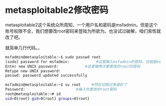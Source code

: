 # metasploitable2修改密码

metasploitable2这个系统众所周知，一个用户名和密码是msfadmin。但是这个账号权限不全，我们想要改root密码来登陆为所欲为。也没试过破解，咱们索性就改了吧。

就简单几行代码。。

```bash
msfadmin@metasploitable:~$ sudo passwd root
[sudo] password for msfadmin:            #这里输入msfadmin的密码，也就是msfadmin
Enter new UNIX password:            #这里输两次要更改的root的密码
Retype new UNIX password:
passwd: password updated successfully
 
msfadmin@metasploitable:~$ su root     #然后切换过来就好了
Password:                       #输入你更改的root密码
root@metasploitable:~# id
uid=0(root) gid=0(root) groups=0(root)
```

## 